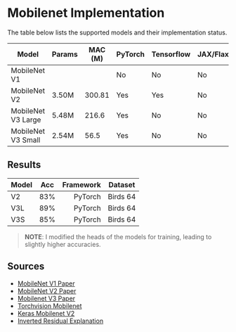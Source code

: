 # Mobilenet Implementation

The table below lists the supported models and their implementation status.

| Model              | Params | MAC (M)   | PyTorch | Tensorflow | JAX/Flax |
|--------------------|--------|-----------|---------|------------|----------|
| MobileNet V1       |        |           | No      | No         | No       |
| MobileNet V2       | 3.50M  | 300.81    | Yes     | Yes        | No       |
| MobileNet V3 Large | 5.48M  | 216.6     | Yes     | No         | No       |
| MobileNet V3 Small | 2.54M  | 56.5      | Yes     | No         | No       |

## Results

| Model | Acc  | Framework |  Dataset   |
|:------|------|----------:|------------|
| V2    | 83%  | PyTorch   |  Birds 64  |
| V3L   | 89%  | PyTorch   |  Birds 64  |
| V3S   | 85%  | PyTorch   |  Birds 64  |

> **NOTE**: I modified the heads of the models for training, leading to slightly higher accuracies.

## Sources

- [MobileNet V1 Paper](https://arxiv.org/pdf/1704.04861.pdf)
- [MobileNet V2 Paper](https://arxiv.org/pdf/1801.04381.pdf)
- [Mobilenet V3 Paper](https://arxiv.org/pdf/1905.02244.pdf)
- [Torchvision Mobilenet](https://pytorch.org/vision/0.9/_modules/torchvision/models/mobilenetv3.html#mobilenet_v3_large)
- [Keras Mobilenet V2](https://github.com/keras-team/keras/blob/v2.8.0/keras/applications/mobilenet_v2.py)
- [Inverted Residual Explanation](https://ttumiel.github.io/blog/mobilenet-to-efficientnet/)
